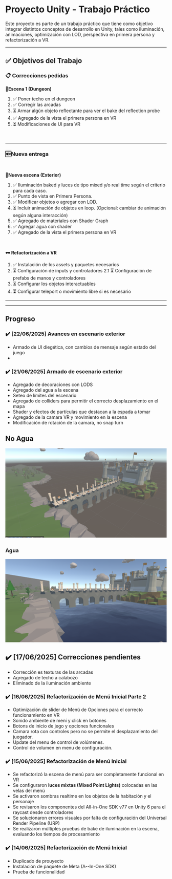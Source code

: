 # Proyecto Unity - Trabajo Práctico

Este proyecto es parte de un trabajo práctico que tiene como objetivo integrar distintos conceptos de desarrollo en Unity, tales como iluminación, animaciones, optimización con LOD, perspectiva en primera persona y refactorización a VR.

---

## ✅ Objetivos del Trabajo

### 📋 Correcciones pedidas



**🏰Escena 1 (Dungeon)**

1. ✅ Poner techo en el dungeon
2. ✅ Corregir las arcadas
3. ⏳ Armar algún objeto reflectante para ver el bake del reflection probe
4. ✅ Agregado de la vista el primera persona en VR
5. ⏳ Modificaciones de UI para VR

<br>

---

### 🆕Nueva entrega
<br>

**🌄Nueva escena (Exterior)**
1. ✅ Iluminación baked y luces de tipo mixed y/o real time según el criterio para cada caso.
2. ✅ Punto de vista en Primera Persona.
3. ✅ Modificar objetos o agregar con LOD.
4. ⏳ Incluir animación de objetos en loop. (Opcional: cambiar de animación según alguna interacción)
5. ✅ Agregado de materiales con  Shader Graph
6. ✅ Agregar agua con shader
7. ✅ Agregado de la vista el primera persona en VR

<br>

**🕶️ Refactorización a VR**
1. ✅ Instalación de los assets y paquetes necesarios
2. ⏳ Configuración de inputs y controladores
   2.1 ⏳ Configuración de prefabs de manos y controladores
3. ⏳ Configurar los objetos interactuables
4. ⏳ Configurar teleport o movimiento libre si es necesario





---
---

## Progreso

### ✔️ [22/06/2025] Avances en escenario exterior
- Armado de UI diegética, con cambios de mensaje según estado del juego
- 



### ✔️ [21/06/2025] Armado de escenario exterior
- Agregado de decoraciones con LODS
- Agregado del agua a la escena
- Seteo de límites del escenario
- Agregado de colliders para permitir el correcto desplazamiento en el mapa
- Shader y efectos de partículas que destacan a la espada a tomar
- Agregado de la camara VR y movimiento en la escena
- Modificación de rotación de la camara, no snap turn

## No Agua
![No Agua](screens/no_agua.png)


### Agua
![Agua](screens/agua.png)


## ✔️ [17/06/2025] Correcciones pendientes

- Corrección es texturas de las arcadas
- Agregado de techo a calabozo
- Eliminado de la iluminación ambiente



### ✔️ [16/06/2025] Refactorización de Menú Inicial Parte 2

- Optimización de slider de Menú de Opciones para el correcto funcionamiento en VR
- Sonido ambiente de mení y click en botones
- Botons de inicio de jego y opciones funcionales
- Camara rota con controles pero no se permite el desplazamiento del juegador.
- Update del menu de control de volúmenes.
- Control de volumen en menu de configuración.





### ✔️ [15/06/2025] Refactorización de Menú Inicial


- Se refactorizó la escena de menú para ser completamente funcional en VR
- Se configuraron **luces mixtas (Mixed Point Lights)** colocadas en las velas del menú
- Se activaron sombras realtime en los objetos de la habitación y el personaje
- Se revisaron los componentes del All-in-One SDK v77 en Unity 6 para el raycast desde controladores
- Se solucionaron errores visuales por falta de configuración del Universal Render Pipeline (URP)
- Se realizaron múltiples pruebas de bake de iluminación en la escena, evaluando los tiempos de procesamiento
   
### ✔️ [14/06/2025] Refactorización de Menú Inicial

- Duplicado de prouyecto
- Instalación de paquete de Meta (A--In-One SDK)
- Prueba de funcionalidad


